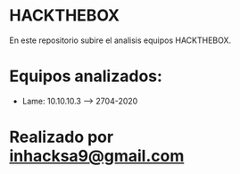 # HACKTHEBOX
 En este repositorio subire el analisis equipos HACKTHEBOX.

# Equipos analizados:

- Lame: 10.10.10.3 --> 2704-2020


# Realizado por inhacksa9@gmail.com #
